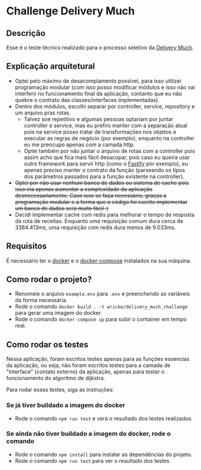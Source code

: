 # Challenge Delivery Much

## Descrição
Esse é o teste técnico realizado para o processo seletivo da [Delivery Much](https://www.deliverymuch.com.br/).

## Explicação arquitetural
* Optei pelo máximo de desacomplamento possível, para isso utilizei programação modular (com isso posso modificar módulos e isso não vai interferir no funcionamento final da aplicação, contanto que eu não quebre o contrato das classes/interfaces implementadas).
* Dentro dos módulos, escolhi separar por controller, service, repository e um arquivo pras rotas.
  * Talvez soe repetitivo e algumas pessoas optariam por juntar controller e service, mas eu prefiro manter com a separação atual pois na service posso tratar de transformações nos objetos e executar as regras de negócio (por exemplo), enquanto na controller eu me preocupo apenas com a camada http.
  * Optei também por não juntar o arquivo de rotas com a controller pois assim acho que fica mais fácil desacopar, pois caso eu queira usar outro framework para servir http (como o [Fastify](https://www.fastify.io/) por exemplo), eu apenas preciso manter o contrato da função (parseando os tipos dos parâmetros passados para a função existente na controller).
* ~~Optei por não usar nenhum banco de dados ou sistema de cache pois isso iria apenas aumentar a complexidade da aplicação desnecessariamente. Caso isso se faça necessário, graças a programação modular e a forma que o código foi escrito implementar um banco de dados será muito fácil :)~~
* Decidi implementar cache com redis para melhorar o tempo de resposta da rota de receitas. Enquanto uma requisição comum dura cerca de 3384.413ms, uma requisição com redis dura menos de 9.033ms.

## Requisitos
É necessário ter o [docker](https://docs.docker.com/get-docker/) e o [docker-compose](https://docs.docker.com/compose/install/) instalados na sua máquina.

## Como rodar o projeto?
* Renomeie o arquivo `example.env` para `.env` e preenchendo as variáveis da forma necessária.
* Rode o comando `docker build . -t wricke/delivery_much_challenge` para gerar uma imagem do docker.
* Rode o comando `docker-compose up` para subir o container em tempo real.

## Como rodar os testes
Nessa aplicação, foram escritos testes apenas para as funções essencias da aplicação, ou seja, não foram escritos testes para a camada de "interface" (contato externo) da aplicação, apenas para testar o funcionamento do algoritmo de dijkstra.

Para rodar esses testes, siga as instruções:
### Se já tiver buildado a imagem do docker
* Rode o comando `npm run test` e verá o resultado dos testes realizados.

### Se ainda não tiver buildado a imagem do docker, rode o comando
* Rode o comando `npm install` para instalar as dependências do projeto.
* Rode o comando `npm run test` para ver o resultado dos testes.
